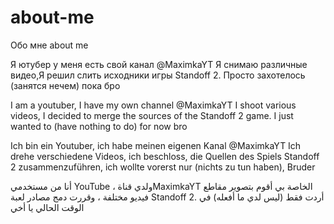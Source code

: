# about-me

Обо мне
about me


Я ютубер у меня есть свой канал @MaximkaYT
Я снимаю различные видео,Я решил слить исходники игры Standoff 2. Просто захотелось (занятся нечем) пока бро



I am a youtuber, I have my own channel @MaximkaYT
I shoot various videos, I decided to merge the sources of the Standoff 2 game. I just wanted to (have nothing to do) for now bro



Ich bin ein Youtuber, ich habe meinen eigenen Kanal @MaximkaYT
Ich drehe verschiedene Videos, ich beschloss, die Quellen des Spiels Standoff 2 zusammenzuführen, ich wollte vorerst nur (nichts zu tun haben), Bruder


أنا من مستخدمي YouTube ، ولدي قناةMaximkaYT الخاصة بي
أقوم بتصوير مقاطع فيديو مختلفة ، وقررت دمج مصادر لعبة Standoff 2. أردت فقط (ليس لدي ما أفعله) في الوقت الحالي يا أخي
